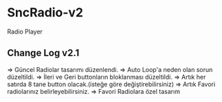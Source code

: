# SncRadio-v2
Radio Player

 ## Change Log v2.1
=> Güncel Radiolar tasarımı düzenlendi.
=> Auto Loop'a neden olan sorun düzeltildi.
=> İleri ve Geri buttonların bloklanması düzeltildi.
=> Artık her satırda 8 tane button olacak.(isteğe göre değiştirebilirsiniz)
=> Artık Favori radiolarınız belirleyebilirsiniz.
=> Favori Radiolara özel tasarım

